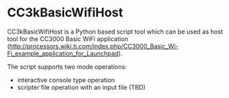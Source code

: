 CC3kBasicWifiHost
=================

CC3kBasicWifiHost is a Python based script tool which can be used as host tool
for the CC3000 Basic WiFi application (http://processors.wiki.ti.com/index.php/CC3000_Basic_Wi-Fi_example_application_for_Launchpad).

The script supports two mode operations:
- interactive console type operation
- scripter file operation with an input file (TBD)